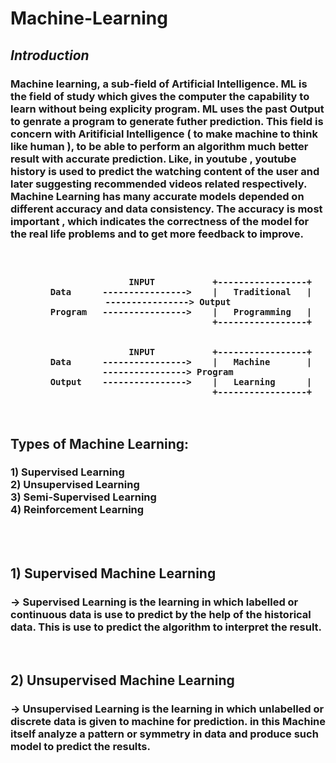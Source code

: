 # Machine-Learning

<h2><i> Introduction </i></h2>
<p>
<h3>
Machine learning, a sub-field of Artificial Intelligence. ML is the field of study which gives the computer the capability to learn without being explicity program. ML uses the past Output to genrate a program to generate futher prediction. This field is concern with Aritificial Intelligence ( to make machine to think like human ), to be able to perform an algorithm much better result with accurate prediction. Like, in youtube , youtube history is used to predict the watching content of the user and later suggesting recommended videos related respectively.
<br>
Machine Learning has many accurate models depended on different accuracy and data consistency. The accuracy is most important , which indicates the correctness of the model for the real life problems and to get more feedback to improve.
</h3>
</p>
<h3>
<center>
<br>
                                             
                        INPUT           +-----------------+
         Data      ---------------->    |   Traditional   |     ----------------> Output
         Program   ---------------->    |   Programming   |
                                        +-----------------+
              
              
                        INPUT           +-----------------+
         Data      ---------------->    |   Machine       |     ----------------> Program
         Output    ---------------->    |   Learning      |
                                        +-----------------+

</center>
</h3>
<br>
<p>
<h2>Types of Machine Learning:</h2>
<h3>1) Supervised Learning <br>
2) Unsupervised Learning<br>
3) Semi-Supervised Learning<br>
4) Reinforcement Learning <br></h3>
</p>

<br>
<br>
<p>
<h2>
1)  Supervised Machine Learning</h2>
<h3>
-> Supervised Learning is the learning in which labelled or continuous data is use to predict by the help of the 
   historical data. This is use to predict the algorithm to interpret the result.

</h3></p>

<br>
<p>
<h2>
2)  Unsupervised Machine Learning</h2>
<h3>
-> Unsupervised Learning is the learning in which unlabelled or discrete data is given to machine for prediction.
   in this Machine itself analyze a pattern or symmetry in data and produce such model to predict the results.

</h3></p>

